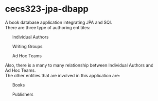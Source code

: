 # cecs323-jpa-dbapp

A book database application integrating JPA and SQl. <br>
There are three type of authoring entitites:
            <ol>Individual Authors</ol>
            <ol>Writing Groups</ol>
            <ol>Ad Hoc Teams</ol>
Also, there is a many to many relationship between Individual Authors and Ad Hoc Teams.<br>
The other entities that are involved in this application are:
    <ol> Books </ol>
    <ol> Publishers </ol>

